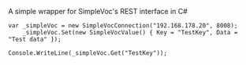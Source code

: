 A simple wrapper for SimpleVoc's REST interface in C#

	var _simpleVoc = new SimpleVocConnection("192.168.178.20", 8008);
		_simpleVoc.Set(new SimpleVocValue() { Key = "TestKey", Data = "Test data" });
	
	Console.WriteLine(_simpleVoc.Get("TestKey"));